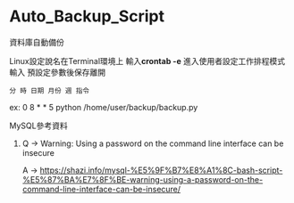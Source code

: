 # Auto_Backup_Script

資料庫自動備份

Linux設定說名在Terminal環境上
輸入**crontab -e** 進入使用者設定工作排程模式
輸入 預設定參數後保存離開

    分 時 日期 月份 週 指令
    
ex: 
    0 8 * * 5 python /home/user/backup/backup.py


MySQL參考資料
1. Q -> Warning: Using a password on the command line interface can be insecure
   
   A -> https://shazi.info/mysql-%E5%9F%B7%E8%A1%8C-bash-script-%E5%87%BA%E7%8F%BE-warning-using-a-password-on-the-command-line-interface-can-be-insecure/
